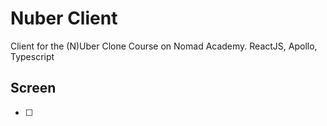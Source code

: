# Nuber Client

Client for the (N)Uber Clone Course on Nomad Academy. ReactJS, Apollo, Typescript

## Screen

- [ ]
